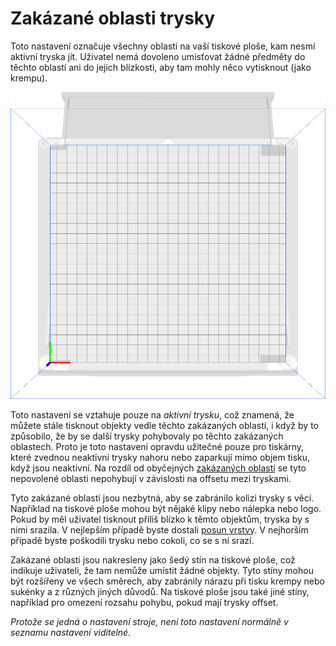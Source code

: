 Zakázané oblasti trysky
====
Toto nastavení označuje všechny oblasti na vaší tiskové ploše, kam nesmí aktivní tryska jít. Uživatel nemá dovoleno umisťovat žádné předměty do těchto oblastí ani do jejich blízkosti, aby tam mohly něco vytisknout (jako krempu).

![Šedé plochy označují nepovolené oblasti kolem míst, kde jsou klipy na podložce tisku](../../../articles/images/machine_disallowed_areas.png)

Toto nastavení se vztahuje pouze na *aktivní trysku*, což znamená, že můžete stále tisknout objekty vedle těchto zakázaných oblastí, i když by to způsobilo, že by se další trysky pohybovaly po těchto zakázaných oblastech. Proto je toto nastavení opravdu užitečné pouze pro tiskárny, které zvednou neaktivní trysky nahoru nebo zaparkují mimo objem tisku, když jsou neaktivní. Na rozdíl od obyčejných [zakázaných oblastí](machine_disallowed_areas.md) se tyto nepovolené oblasti nepohybují v závislosti na offsetu mezi tryskami.

Tyto zakázané oblasti jsou nezbytná, aby se zabránilo kolizi trysky s věcí. Například na tiskové ploše mohou být nějaké klipy nebo nálepka nebo logo. Pokud by měl uživatel tisknout příliš blízko k těmto objektům, tryska by s nimi srazila. V nejlepším případě byste dostali [posun vrstvy](../troubleshooting/layer_shift.md). V nejhorším případě byste poškodili trysku nebo cokoli, co se s ní srazí.

Zakázané oblasti jsou nakresleny jako šedý stín na tiskové ploše, což indikuje uživateli, že tam nemůže umístit žádné objekty. Tyto stíny mohou být rozšířeny ve všech směrech, aby zabránily nárazu při tisku krempy nebo sukénky a z různých jiných důvodů. Na tiskové ploše jsou také jiné stíny, například pro omezení rozsahu pohybu, pokud mají trysky offset.

*Protože se jedná o nastavení stroje, není toto nastavení normálně v seznamu nastavení viditelné.*